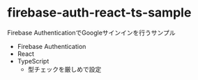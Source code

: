 # firebase-auth-react-ts-sample
Firebase AuthenticationでGoogleサインインを行うサンプル
- Firebase Authentication
- React
- TypeScript
  - 型チェックを厳しめで設定
